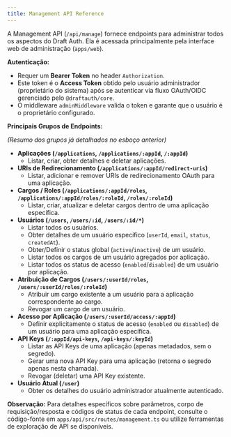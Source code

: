 ```yaml
---
title: Management API Reference
---
```


A Management API (`/api/manage`) fornece endpoints para administrar todos os aspectos do Draft Auth. Ela é acessada principalmente pela interface web de administração (`apps/web`).

**Autenticação:**

- Requer um **Bearer Token** no header `Authorization`.
- Este token é o **Access Token** obtido pelo usuário administrador (proprietário do sistema) após se autenticar via fluxo OAuth/OIDC gerenciado pelo `@draftauth/core`.
- O middleware `adminMiddleware` valida o token e garante que o usuário é o proprietário configurado.

**Principais Grupos de Endpoints:**

_(Resumo dos grupos já detalhados no esboço anterior)_

- **Aplicações (`/applications`, `/applications/:appId`, `/:appId`)**
  - Listar, criar, obter detalhes e deletar aplicações.
- **URIs de Redirecionamento (`/applications/:appId/redirect-uris`)**
  - Listar, adicionar e remover URIs de redirecionamento OAuth para uma aplicação.
- **Cargos / Roles (`/applications/:appId/roles`, `/applications/:appId/roles/:roleId`, `/roles/:roleId`)**
  - Listar, criar, atualizar e deletar cargos dentro de uma aplicação específica.
- **Usuários (`/users`, `/users/:id`, `/users/:id/*`)**
  - Listar todos os usuários.
  - Obter detalhes de um usuário específico (`userId`, `email`, `status`, `createdAt`).
  - Obter/Definir o status global (`active`/`inactive`) de um usuário.
  - Listar todos os cargos de um usuário agregados por aplicação.
  - Listar todos os status de acesso (`enabled`/`disabled`) de um usuário por aplicação.
- **Atribuição de Cargos (`/users/:userId/roles`, `/users/:userId/roles/:roleId`)**
  - Atribuir um cargo existente a um usuário para a aplicação correspondente ao cargo.
  - Revogar um cargo de um usuário.
- **Acesso por Aplicação (`/users/:userId/access/:appId`)**
  - Definir explicitamente o status de acesso (`enabled` ou `disabled`) de um usuário para uma aplicação específica.
- **API Keys (`/:appId/api-keys`, `/api-keys/:keyId`)**
  - Listar as API Keys de uma aplicação (apenas metadados, sem o segredo).
  - Gerar uma nova API Key para uma aplicação (retorna o segredo apenas nesta chamada).
  - Revogar (deletar) uma API Key existente.
- **Usuário Atual (`/user`)**
  - Obter os detalhes do usuário administrador atualmente autenticado.

**Observação:** Para detalhes específicos sobre parâmetros, corpo de requisição/resposta e códigos de status de cada endpoint, consulte o código-fonte em `apps/api/src/routes/management.ts` ou utilize ferramentas de exploração de API se disponíveis.
